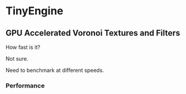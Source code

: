 # TinyEngine
## GPU Accelerated Voronoi Textures and Filters

How fast is it?

Not sure.

Need to benchmark at different speeds.

### Performance
